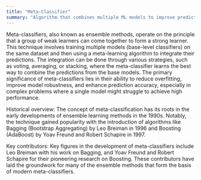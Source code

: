 ```yaml
---
title: "Meta-Classifier"
summary: "Algorithm that combines multiple ML models to improve prediction accuracy over individual models."
---
```

Meta-classifiers, also known as ensemble methods, operate on the principle that a group of weak learners can come together to form a strong learner. This technique involves training multiple models (base-level classifiers) on the same dataset and then using a meta-learning algorithm to integrate their predictions. The integration can be done through various strategies, such as voting, averaging, or stacking, where the meta-classifier learns the best way to combine the predictions from the base models. The primary significance of meta-classifiers lies in their ability to reduce overfitting, improve model robustness, and enhance prediction accuracy, especially in complex problems where a single model might struggle to achieve high performance.

Historical overview: The concept of meta-classification has its roots in the early developments of ensemble learning methods in the 1990s. Notably, the technique gained popularity with the introduction of algorithms like Bagging (Bootstrap Aggregating) by Leo Breiman in 1996 and Boosting (AdaBoost) by Yoav Freund and Robert Schapire in 1997.

Key contributors: Key figures in the development of meta-classifiers include Leo Breiman with his work on Bagging, and Yoav Freund and Robert Schapire for their pioneering research on Boosting. These contributors have laid the groundwork for many of the ensemble methods that form the basis of modern meta-classifiers.

